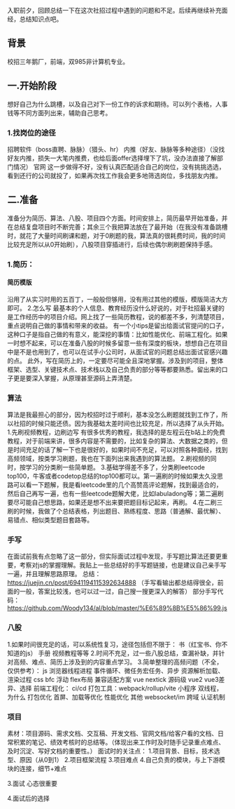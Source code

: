 入职前夕，回顾总结一下在这次社招过程中遇到的问题和不足。后续再继续补充面经，总结知识点吧。
## 背景
校招三年鹅厂，前端，双985非计算机专业。

## 一.开始阶段
想好自己为什么跳槽，以及自己对下一份工作的诉求和期待。可以列个表格，人事钱等不同方面列出来，辅助自己思考。
### 1.找岗位的途径
招聘软件（boss直聘、脉脉）（猎头、hr）
内推（好友、脉脉等多种途径）（没找好友内推，损失一大笔内推费，也给后面offer选择埋下了坑，没办法直接了解部门情况）
官网
这一步做得不好，没有认真匹配适合自己的岗位，没有挑挑选选，看到还行的公司就投了，如果再次找工作我会更多地筛选岗位，多找朋友内推。

## 二.准备
准备分为简历、算法、八股、项目四个方面。时间安排上，简历最早开始准备，并在总结复盘项目时不断完善；其余三个我把算法放在了最开始（在我没有准备跳槽时，就花了大量时间刷课和题，对于0刷题的我，算法真的很耗费时间，我的时间比较充足所以从0开始刷），八股项目穿插进行，后续也偶尔刷刷题保持手感。
### 1.简历：
#### 简历模版
沿用了从实习时用的五百丁，一般般但够用，没有用过其他的模版，模版简洁大方即可。
2.怎么写
最基本的个人信息、教育经历没什么好说的，对于社招最关键的是工作经历中的项目介绍。网上找了一些简历教程，说的都差不多，列清楚项目，重点说明自己做的事情和带来的收益。
有一个小tips是留出给面试官提问的口子，这种口子是指自己做的有意义，能深挖的事情：比如性能优化、前端工程化。如果一时想不起来，可以在准备八股的时候多留意一些有深度的板块，想想自己在项目中是不是也用到了，也可以在试手小公司时，从面试官的问题总结出面试官感兴趣的点。
此外，写在简历上的，一定要尽可能全且深地掌握。涉及到的项目，整体框架、选型、关键技术点、技术栈以及自己负责的部分等等都要熟悉。留出来的口子更是要深入掌握，从原理甚至源码上弄清楚。

### 算法
算法是我最担心的部分，因为校招时过于顺利，基本没怎么刷题就找到工作了，所以社招的时候只能还债。因为我基础太差时间也比较充足，所以选择了从头开始。
1.先刷视频教程，边刷边写
有很多优秀的教程，我选择的是左程云在b站上的免费教程，对于前端来讲，很多内容是不需要的，比如复杂的算法、大数据之类的，但是时间充足的话了解一下也是很好的，如果时间不充足，可以对照各种面经，找到高频领域，按类学习刷题，我也在下面列出来我遇到的算法题。
2.刷视频的同时，按学习的分类刷一些简单题。
3.基础学得差不多了，分类刷leetcode top100，牛客或者codetop总结的top100都可以。第一遍刷的时候如果太久没思路可以看一下题解，我是看leetcode里的几个高赞高评论题解，找到最适合的，然后自己再写一遍，也有一些leetcode题解大佬，比如labuladong等；第二遍刷要尽可能自己想思路，如果还是想不出来要把题目标记起来，再刷。
4.在二刷三刷的时候，我做了个总结表格，列出题目、熟练程度、思路（普通解、最优解）、易错点、相似类型题目套路等。

### 手写
在面试前我有点忽略了这一部分，但实际面试过程中发现，手写题比算法还要更重要，考察对js的掌握理解。我贴上一些总结好的手写题链接，也是建议自己亲手写一遍，并且理解思路原理。
总结：https://juejin.cn/post/6941194115392634888 （手写看输出都总结得很全，前面的一般，答案比较浅，也可以过一过，自己搜一搜更深入的解答）
部分手写代码：https://github.com/Woody134/al/blob/master/%E6%89%8B%E5%86%99.js

### 八股
1.如果时间很充足的话，可以系统性复习，途径包括但不限于：
书（红宝书、你不知道的js）
手册
视频教程等等
2.时间不充足，过一些八股总结，查漏补缺，并针对高频、难点、简历上涉及到的内容重点学习。
3.简单整理的高频问题（不全，仅供参考）：
js
 浏览器线程进程
 事件循环、微任务宏任务、异步
 资源解析加载、渲染过程
css
 bfc
 浮动
 flex布局
 兼容适配方案
vue
 nextick 源码级
 vue2 vue3差异、选择
前端工程化：
 ci/cd
 打包工具：webpack/rollup/vite
小程序
 双线程，为什么
 打包优化
 首屏、加载等优化
性能优化
其他
 websocket/im
 跨域
 认证机制
 
### 项目
素材：项目源码、需求文档、交互稿、开发文档、官网文档/给客户看的文档、日常积累的笔记、绩效考核时的总结等。（体现出来工作时及时随手记录重点难点、及时沉淀、写好文档的重要性。）
面试时的关注点：
1.项目背景、目标，技术选型、原因（从0到1）
2.项目框架流程
3.项目难点
4.自己负责的模块，与上下游模块的连接，细节+难点

3.面试
心态很重要

4.面试后的选择
